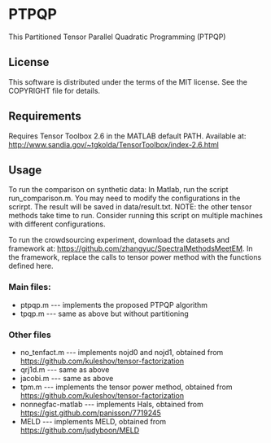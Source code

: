 # PTPQP
This Partitioned Tensor Parallel Quadratic Programming (PTPQP)

## License
This software is distributed under the terms of the MIT license. See the COPYRIGHT file for details.

## Requirements
Requires Tensor Toolbox 2.6 in the MATLAB default PATH. Available at: http://www.sandia.gov/~tgkolda/TensorToolbox/index-2.6.html

## Usage
To run the comparison on synthetic data:
In Matlab, run the script run_comparison.m. You may need to modify the configurations in the scrirpt.
The result will be saved in data/result.txt.
NOTE: the other tensor methods take time to run. Consider running this script on multiple machines with different configurations.

To run the crowdsourcing experiment, download the datasets and framework at: https://github.com/zhangyuc/SpectralMethodsMeetEM.
In the framework, replace the calls to tensor power method with the functions defined here. 

### Main files:
- ptpqp.m  --- implements the proposed PTPQP algorithm
- tpqp.m   --- same as above but without partitioning

### Other files
- no_tenfact.m      --- implements nojd0 and nojd1, obtained from https://github.com/kuleshov/tensor-factorization
- qrj1d.m           --- same as above
- jacobi.m          --- same as above
- tpm.m             --- implements the tensor power method, obtained from https://github.com/kuleshov/tensor-factorization
- nonnegfac-matlab  --- implements Hals, obtained from https://gist.github.com/panisson/7719245
- MELD              --- implements MELD, obtained from https://github.com/judyboon/MELD


